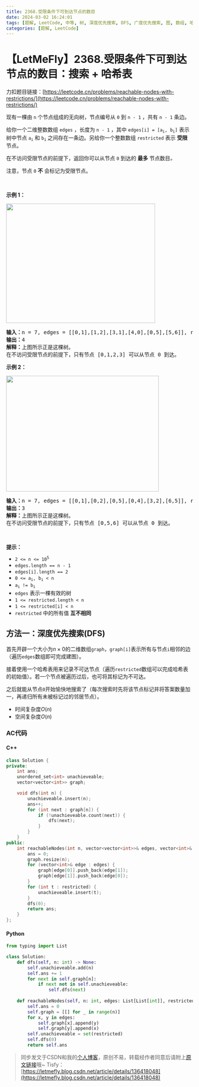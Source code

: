 ```yaml
---
title: 2368.受限条件下可到达节点的数目
date: 2024-03-02 16:24:01
tags: [题解, LeetCode, 中等, 树, 深度优先搜索, DFS, 广度优先搜索, 图, 数组, 哈希表, 哈希, set]
categories: [题解, LeetCode]
---
```


# 【LetMeFly】2368.受限条件下可到达节点的数目：搜索 + 哈希表

力扣题目链接：[https://leetcode.cn/problems/reachable-nodes-with-restrictions/](https://leetcode.cn/problems/reachable-nodes-with-restrictions/)

<p>现有一棵由 <code>n</code> 个节点组成的无向树，节点编号从 <code>0</code> 到 <code>n - 1</code> ，共有 <code>n - 1</code> 条边。</p>

<p>给你一个二维整数数组 <code>edges</code> ，长度为 <code>n - 1</code> ，其中 <code>edges[i] = [a<sub>i</sub>, b<sub>i</sub>]</code> 表示树中节点 <code>a<sub>i</sub></code> 和 <code>b<sub>i</sub></code> 之间存在一条边。另给你一个整数数组 <code>restricted</code> 表示 <strong>受限</strong> 节点。</p>

<p>在不访问受限节点的前提下，返回你可以从节点<em> </em><code>0</code><em> </em>到达的 <strong>最多</strong> 节点数目<em>。</em></p>

<p>注意，节点 <code>0</code> <strong>不</strong> 会标记为受限节点。</p>

<p>&nbsp;</p>

<p><strong>示例 1：</strong></p>
<img alt="" src="https://assets.leetcode.com/uploads/2022/06/15/ex1drawio.png" style="width: 402px; height: 322px;">
<pre><strong>输入：</strong>n = 7, edges = [[0,1],[1,2],[3,1],[4,0],[0,5],[5,6]], restricted = [4,5]
<strong>输出：</strong>4
<strong>解释：</strong>上图所示正是这棵树。
在不访问受限节点的前提下，只有节点 [0,1,2,3] 可以从节点 0 到达。</pre>

<p><strong>示例 2：</strong></p>
<img alt="" src="https://assets.leetcode.com/uploads/2022/06/15/ex2drawio.png" style="width: 412px; height: 312px;">
<pre><strong>输入：</strong>n = 7, edges = [[0,1],[0,2],[0,5],[0,4],[3,2],[6,5]], restricted = [4,2,1]
<strong>输出：</strong>3
<strong>解释：</strong>上图所示正是这棵树。
在不访问受限节点的前提下，只有节点 [0,5,6] 可以从节点 0 到达。
</pre>

<p>&nbsp;</p>

<p><strong>提示：</strong></p>

<ul>
	<li><code>2 &lt;= n &lt;= 10<sup>5</sup></code></li>
	<li><code>edges.length == n - 1</code></li>
	<li><code>edges[i].length == 2</code></li>
	<li><code>0 &lt;= a<sub>i</sub>, b<sub>i</sub> &lt; n</code></li>
	<li><code>a<sub>i</sub> != b<sub>i</sub></code></li>
	<li><code>edges</code> 表示一棵有效的树</li>
	<li><code>1 &lt;= restricted.length &lt; n</code></li>
	<li><code>1 &lt;= restricted[i] &lt; n</code></li>
	<li><code>restricted</code> 中的所有值 <strong>互不相同</strong></li>
</ul>


    
## 方法一：深度优先搜索(DFS)

首先开辟一个大小为$n\times 0$的二维数组```graph```，```graph[i]```表示所有与节点```i```相邻的边（遍历```edges```数组即可完成建图）。

接着使用一个哈希表用来记录不可达节点（遍历```restricted```数组可以完成哈希表的初始值）。若一个节点被遍历过后，也可将其标记为不可达。

之后就能从节点```0```开始愉快地搜索了（每次搜索时先将该节点标记并将答案数量加一，再递归所有未被标记过的邻居节点）。

+ 时间复杂度$O(n)$
+ 空间复杂度$O(n)$

### AC代码

#### C++

```cpp
class Solution {
private:
    int ans;
    unordered_set<int> unachieveable;
    vector<vector<int>> graph;

    void dfs(int n) {
        unachieveable.insert(n);
        ans++;
        for (int next : graph[n]) {
            if (!unachieveable.count(next)) {
                dfs(next);
            }
        }
    }
public:
    int reachableNodes(int n, vector<vector<int>>& edges, vector<int>& restricted) {
        ans = 0;
        graph.resize(n);
        for (vector<int>& edge : edges) {
            graph[edge[0]].push_back(edge[1]);
            graph[edge[1]].push_back(edge[0]);
        }
        for (int t : restricted) {
            unachieveable.insert(t);
        }
        dfs(0);
        return ans;
    }
};
```

#### Python

```python
from typing import List

class Solution:
    def dfs(self, n: int) -> None:
        self.unachieveable.add(n)
        self.ans += 1
        for next in self.graph[n]:
            if next not in self.unachieveable:
                self.dfs(next)
    
    def reachableNodes(self, n: int, edges: List[List[int]], restricted: List[int]) -> int:
        self.ans = 0
        self.graph = [[] for _ in range(n)]
        for x, y in edges:
            self.graph[x].append(y)
            self.graph[y].append(x)
        self.unachieveable = set(restricted)
        self.dfs(0)
        return self.ans
```

> 同步发文于CSDN和我的[个人博客](https://blog.letmefly.xyz/)，原创不易，转载经作者同意后请附上[原文链接](https://blog.letmefly.xyz/2024/03/02/LeetCode%202368.%E5%8F%97%E9%99%90%E6%9D%A1%E4%BB%B6%E4%B8%8B%E5%8F%AF%E5%88%B0%E8%BE%BE%E8%8A%82%E7%82%B9%E7%9A%84%E6%95%B0%E7%9B%AE/)哦~
> Tisfy：[https://letmefly.blog.csdn.net/article/details/136418048](https://letmefly.blog.csdn.net/article/details/136418048)
